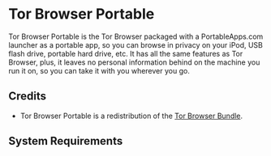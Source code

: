 # Tor Browser Portable

Tor Browser Portable is the Tor Browser packaged with a PortableApps.com
launcher as a portable app, so you can browse in privacy on your iPod, USB flash
drive, portable hard drive, etc. It has all the same features as Tor Browser,
plus, it leaves no personal information behind on the machine you run it on, so
you can take it with you wherever you go.

## Credits

* Tor Browser Portable is a redistribution of the [Tor Browser Bundle][1].

[1]: https://www.torproject.org/projects/torbrowser.html

## System Requirements

